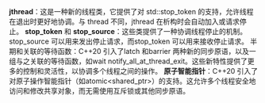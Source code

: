 **jthread**：这是一种新的线程类，它提供了对 std::stop_token 的支持，允许线程在退出时更好地协调。与 thread 不同，jthread 在析构时会自动加入或请求停止。
**stop_token** 和 **stop_source**：这些类提供了一种协调线程停止的机制。stop_source 可以用来发出停止请求，而stop_token 可以用来接收停止请求。
半期和关联的等待函数：C++20 引入了latch 和barrier 两种新的同步原语，以及一组与之关联的等待函数，如wait notify_all_at_thread_exit。这些新特性提供了更多的控制和灵活性，以协调多个线程之间的操作。
**原子智能指针**：C++20 引入了对原子操作智能指针（如atomic<shared_ptr>）的支持。这允许多个线程安全地访问和修改共享对象，而无需使用互斥锁或其他同步原语。
